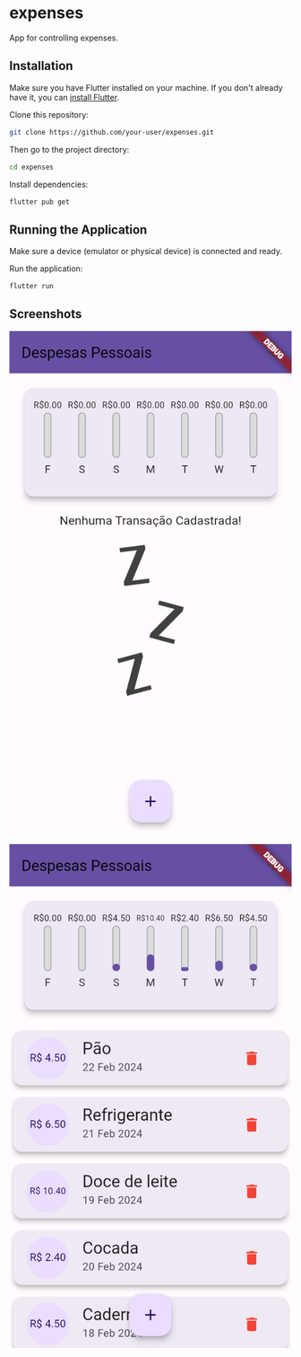 # expenses

App for controlling expenses.

## Installation

Make sure you have Flutter installed on your machine. If you don't already have it, you can [install Flutter](https://flutter.dev/docs/get-started/install).

Clone this repository:

```bash
git clone https://github.com/your-user/expenses.git
```

Then go to the project directory:

```bash
cd expenses
```

Install dependencies:

```bash
flutter pub get
```

## Running the Application

Make sure a device (emulator or physical device) is connected and ready.

Run the application:

```bash
flutter run
```

## Screenshots

![screen 1](.screenshots/screen_1.png)

![screen 2](.screenshots/screen_2.png)
